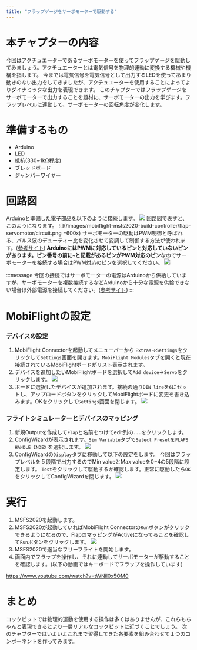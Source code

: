 ```yaml
---
title: "フラップゲージをサーボモーターで駆動する"
---
```

# 本チャプターの内容
今回はアクチュエーターであるサーボモーターを使ってフラップゲージを駆動してみましょう。アクチュエーターとは電気信号を物理的運動に変換する機械や機構を指します。
今までは電気信号を電気信号として出力するLEDを使ってあまり動きのない出力をしてきましたが、アクチュエーターを使用することによってよりダイナミックな出力を表現できます。
このチャプターではフラップゲージをサーボモーターで出力することを題材に、サーボモーターの出力を学びます。フラップレベルに連動して、サーボモーターの回転角度が変化します。

# 準備するもの
- Arduino
- LED
- 抵抗(330~1kΩ程度)
- ブレッドボード
- ジャンパーワイヤー

# 回路図
Arduinoと準備した電子部品を以下のように接続します。
![](/images/mobiflight-msfs2020-build-controller/flap-servomotor/breadboard.png)
回路図で表すと、このようになります。
![](/images/mobiflight-msfs2020-build-controller/flap-servomotor/circuit.png =600x)
サーボモーターの駆動はPWM制御と呼ばれる、パルス波のデューティー比を変化させて変調して制御する方法が使われます。([参考サイト](https://monoist.itmedia.co.jp/mn/articles/0706/06/news132.html))
**ArduinoにはPWMに対応しているピンと対応していないピンがあります。ピン番号の前に`~`と記載があるピンがPWM対応のピン**なのでサーボモーターを接続する場合はPWM対応のピンを選択してください。
![](/images/mobiflight-msfs2020-build-controller/flap-servomotor/pwm.png)

:::message
今回の接続ではサーボモーターの電源はArduinoから供給していますが、サーボモーターを複数接続するなどArduinoから十分な電源を供給できない場合は外部電源を接続してください。([参考サイト](https://takawo.hatenablog.com/entry/2017/08/22/193251))
:::


# MobiFlightの設定
### デバイスの設定
1. MobiFlight Connectorを起動してメニューバーから `Extras`→`Settings`をクリックして`Settings`画面を開きます。`MobiFlight Modules`タブを開くと現在接続されているMobiFlightボードがリスト表示されます。
1. デバイスを追加したいMobiFlightボードを選択して`Add device`→`Servo`をクリックします。
![](/images/mobiflight-msfs2020-build-controller/flap-servomotor/1.png)
1. ボードに選択したデバイスが追加されます。接続の通り`DIN line`を`6`にセットし、アップロードボタンをクリックしてMobiFlightボードに変更を書き込みます。OKをクリックして`Settings`画面を閉じます。
![](/images/mobiflight-msfs2020-build-controller/flap-servomotor/2.png)
### フライトシミュレーターとデバイスのマッピング
1. 新規Outputを作成して`Flap`と名前をつけてedit列の`...`をクリックします。
1. ConfigWizardが表示されます。`Sim Variable`タブで`Select Preset`を`FLAPS HANDLE INDEX` を選択します。
![](/images/mobiflight-msfs2020-build-controller/flap-servomotor/101.png)
1.  ConfigWizardの`Display`タブに移動して以下の設定をします。
今回はフラップレベルを５段階で出力するのでMin valueとMax valueを0~4の5段階に設定します。
`Test`をクリックして駆動するか確認します。正常に駆動したら`OK`をクリックしてConfigWizardを閉じます。
![](/images/mobiflight-msfs2020-build-controller/flap-servomotor/102.png)

# 実行
1. MSFS2020を起動します。
1. MSFS2020が起動していればMobiFlight Connectorの`Run`ボタンがクリックできるようになるので、FlapのマッピングがActiveになってることを確認して`Run`ボタンをクリックします。
![](/images/mobiflight-msfs2020-build-controller/flap-servomotor/201.png)
1. MSFS2020で適当なフリーフライトを開始します。
1. 画面内でフラップを操作し、それに連動してサーボモーターが駆動することを確認します。(以下の動画ではキーボードでフラップを操作しています)

https://www.youtube.com/watch?v=tWNil0x5OM0

# まとめ
コックピットでは物理的運動を使用する操作は多くはありませんが、これらもちゃんと表現できるとより一層リアルなコックピットに近づくことでしょう。
次のチャプターではいよいよこれまで習得してきた各要素を組み合わせて１つのコンポーネントを作ってみます。

